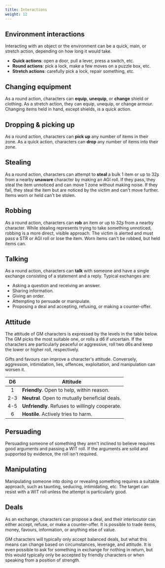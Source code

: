 ```yaml
---
title: Interactions
weight: 12
---
```


## Environment interactions
Interacting with an object or the environment can be a quick, main, or stretch action, depending on how long it would take.
* **Quick actions**: open a door, pull a lever, press a switch, etc.
* **Round actions**: pick a lock, make a few moves on a puzzle box, etc.
* **Stretch actions**: carefully pick a lock, repair something, etc.


## Changing equipment
As a round action, characters can **equip**, **unequip**, or **change** shield or clothing.
As a stretch action, they can equip, unequip, or change armour.
Changing items held in hand, except shields, is a quick action.


## Dropping & picking up
As a round action, characters can **pick up** any number of items in their zone.
As a quick action, characters can **drop** any number of items into their zone.


## Stealing
As a round action, characters can attempt to **steal** a bulk 1 item or up to 32ʂ from a nearby **unaware** character by making an AGI roll.
If they pass, they steal the item unnoticed and can move 1 zone without making noise.
If they fail, they steal the item but are noticed by the victim and can't move further.
Items worn or held can't be stolen.


## Robbing
As a round action, characters can **rob** an item or up to 32ʂ from a nearby character.
While stealing represents trying to take something unnoticed, robbing is a more direct, visible approach.
The victim is alerted and must pass a STR or AGI roll or lose the item.
Worn items can't be robbed, but held items can.


## Talking
As a round action, characters can **talk** with someone and have a single exchange consisting of a statement and a reply.
Typical exchanges are:
* Asking a question and receiving an answer.
* Sharing information.
* Giving an order.
* Attempting to persuade or manipulate.
* Proposing a deal and accepting, refusing, or making a counter-offer.


## Attitude
The attitude of GM characters is expressed by the levels in the table below.
The GM picks the most suitable one, or rolls a d6 if uncertain.
If the characters are particularly peaceful or aggressive, roll two d6s and keep the lower or higher roll, respectively.

Gifts and favours can improve a character's attitude.
Conversely, aggression, intimidation, lies, offences, exploitation, and manipulation can worsen it.

|  D6   | Attitude                                        |
| :---: | ----------------------------------------------- |
|   1   | **Friendly**. Open to help, within reason.      |
|  2-3  | **Neutral**. Open to mutually beneficial deals. |
|  4-5  | **Unfriendly**. Refuses to willingly cooperate. |
|   6   | **Hostile**. Actively tries to harm.            |


## Persuading
Persuading someone of something they aren't inclined to believe requires good arguments and passing a WIT roll.
If the arguments are solid and supported by evidence, the roll isn't required.


## Manipulating
Manipulating someone into doing or revealing something requires a suitable approach, such as taunting, seducing, intimidating, etc.
The target can resist with a WIT roll unless the attempt is particularly good.


## Deals
As an exchange, characters can propose a deal, and their interlocutor can either accept, refuse, or make a counter-offer.
It is possible to trade items, money, favours, information, or anything else of value.

GM characters will typically only accept balanced deals, but what this means can change based on circumstances, leverage, and attitude.
It is even possible to ask for something in exchange for nothing in return, but this would typically only be accepted by friendly characters or when speaking from a position of strength.
